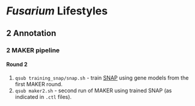 # *Fusarium* Lifestyles

## 2 Annotation
### 2 MAKER pipeline
#### Round 2

1. `qsub training_snap/snap.sh` - train [SNAP](https://github.com/KorfLab/SNAP) using gene models from the first MAKER round.
2. `qsub maker2.sh` - second run of MAKER using trained SNAP (as indicated in `.ctl` files).
